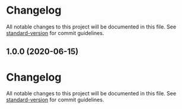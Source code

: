 # Changelog

All notable changes to this project will be documented in this file. See [standard-version](https://github.com/conventional-changelog/standard-version) for commit guidelines.

## 1.0.0 (2020-06-15)

# Changelog

All notable changes to this project will be documented in this file. See [standard-version](https://github.com/conventional-changelog/standard-version) for commit guidelines.
